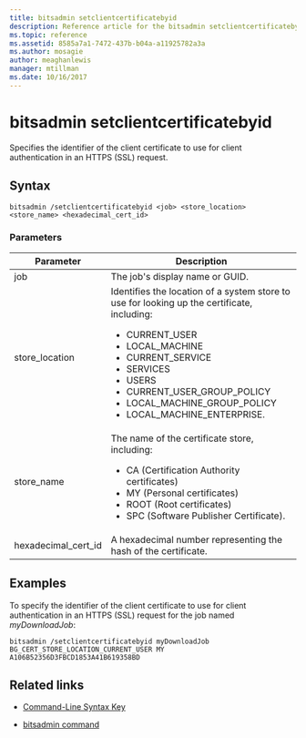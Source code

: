 ```yaml
---
title: bitsadmin setclientcertificatebyid
description: Reference article for the bitsadmin setclientcertificatebyid command, which specifies the identifier of the client certificate to use for client authentication in an HTTPS (SSL) request
ms.topic: reference
ms.assetid: 8585a7a1-7472-437b-b04a-a11925782a3a
ms.author: mosagie
author: meaghanlewis
manager: mtillman
ms.date: 10/16/2017
---
```


# bitsadmin setclientcertificatebyid

Specifies the identifier of the client certificate to use for client authentication in an HTTPS (SSL) request.

## Syntax

```
bitsadmin /setclientcertificatebyid <job> <store_location> <store_name> <hexadecimal_cert_id>
```

### Parameters

| Parameter | Description |
| -------------- | -------------- |
| job | The job's display name or GUID. |
| store_location | Identifies the location of a system store to use for looking up the certificate, including:<ul><li>CURRENT_USER</li><li>LOCAL_MACHINE</li><li>CURRENT_SERVICE</li><li>SERVICES</li><li>USERS</li><li>CURRENT_USER_GROUP_POLICY</li><li>LOCAL_MACHINE_GROUP_POLICY</li><li>LOCAL_MACHINE_ENTERPRISE.</li></ul> |
| store_name | The name of the certificate store, including:<ul><li>CA (Certification Authority certificates)</li><li>MY (Personal certificates)</li><li>ROOT (Root certificates)</li><li>SPC (Software Publisher Certificate).</li></ul> |
| hexadecimal_cert_id | A hexadecimal number representing the hash of the certificate. |

## Examples

To specify the identifier of the client certificate to use for client authentication in an HTTPS (SSL) request for the job named *myDownloadJob*:

```
bitsadmin /setclientcertificatebyid myDownloadJob BG_CERT_STORE_LOCATION_CURRENT_USER MY A106B52356D3FBCD1853A41B619358BD
```

## Related links

- [Command-Line Syntax Key](command-line-syntax-key.md)

- [bitsadmin command](bitsadmin.md)
